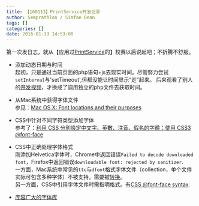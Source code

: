 ```yaml
---
title: 【160113】PrintService开发记录
author: Semprathlon / Simfae Dean
tags: []
categories: []
date: 2016-01-13 14:53:08
---
```

第一次发日志，就从【应用过[PrintService](http://develop.semprathlon.net/PrintService/Print.php)的】校赛以后说起吧；不折腾不舒服。

* 添加动态日期与时间   
起初，只是通过当前页面的php语句+js去现实时间。尽管努力尝试`setInterval`与'setTimeout',但都没能让时间显示“走”起来。
后来观看了别人的[开发视频](https://www.youtube.com/watch?v=fxlRsyo-PZQ)，才换成了调用独立的php文件去获取时间。

* 从Mac系统中获得字体文件   
参见：[Mac OS X: Font locations and their purposes](https://support.apple.com/en-us/HT201722)

* CSS中针对不同字符类型添加字体   
参考了：[利用 CSS 分別設定中文字、英數、注音、假名的字體：使用 CSS3 @font-face](https://blog.yorkxin.org/posts/2012/06/17/assign-fonts-for-specific-characters/)

* CSS中正确处理字体格式   
刚添加Helvetica字体时，Chrome中返回错误`Failed to decode downloaded font`，Firefox中返回错误`downloadable font: rejected by sanitizer`.  
一方面，Mac系统中常见的`ttc`与`dfont`格式字体文件（collection，单个文件实际可包含多种字体）不被支持，需要被[转换](http://transfonter.org/ttc-unpack)。   
另一方面，CSS中引用字体文件时需指明格式。有[CSS @font-face syntax](http://transfonter.org/formats).   

* [库容广大的字体库](http://www.fontsquirrel.com/)   